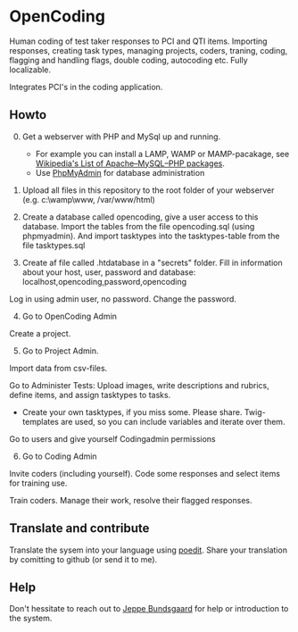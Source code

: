 # OpenCoding
Human coding of test taker responses to PCI and QTI items. Importing responses, creating task types, managing projects, coders, traning, coding, flagging and handling flags, double coding, autocoding etc. Fully localizable.

Integrates PCI's in the coding application.

## Howto
0. Get a webserver with PHP and MySql up and running. 
	* For example you can install a LAMP, WAMP or MAMP-pacakage, see [Wikipedia's List of Apache–MySQL–PHP packages](https://en.wikipedia.org/wiki/List_of_Apache%E2%80%93MySQL%E2%80%93PHP_packages).
	* Use [PhpMyAdmin](https://www.phpmyadmin.net/) for database administration

1. Upload all files in this repository to the root folder of your webserver (e.g. c:\wamp\www, /var/www/html)
	
2. Create a database called opencoding, give a user access to this database. Import the tables from the file opencoding.sql (using phpmyadmin). And import tasktypes into the tasktypes-table from the file tasktypes.sql

3. Create af file called .htdatabase in a "secrets" folder. Fill in information about your host, user, password and database: localhost,opencoding,password,opencoding

Log in using admin user, no password. Change the password.

4. Go to OpenCoding Admin

Create a project.

5. Go to Project Admin.

Import data from csv-files. 

Go to Administer Tests: Upload images, write descriptions and rubrics, define items, and assign tasktypes to tasks. 

- Create your own tasktypes, if you miss some. Please share. Twig-templates are used, so you can include variables and iterate over them.

Go to users and give yourself Codingadmin permissions

6. Go to Coding Admin

Invite coders (including yourself). Code some responses and select items for training use. 

Train coders. Manage their work, resolve their flagged responses.

## Translate and contribute
Translate the sysem into your language using [poedit](https://poedit.net/). Share your translation by comitting to github (or send it to me).

## Help
Don't hessitate to reach out to [Jeppe Bundsgaard](mailto:jebu@edu.au.dk) for help or introduction to the system.
